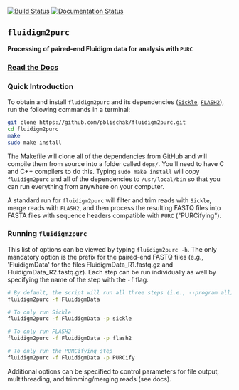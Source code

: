 [![Build Status](https://travis-ci.org/pblischak/fluidigm2purc.svg?branch=master)](https://travis-ci.org/pblischak/fluidigm2purc) [![Documentation Status](https://readthedocs.org/projects/fluidigm2purc/badge/?version=latest)](http://fluidigm2purc.readthedocs.io/en/latest/?badge=latest)

## `fluidigm2purc`

**Processing of paired-end Fluidigm data for analysis with `PURC`**

### [**Read the Docs**](http://fluidigm2purc.readthedocs.io/en/latest/?badge=latest)

### Quick Introduction

To obtain and install `fluidigm2purc` and its dependencies
([`Sickle`](https://github.com/najoshi/sickle),
[`FLASH2`](https://github.com/dstreett/FLASH2)),
run the following commands in a terminal:

```bash
git clone https://github.com/pblischak/fluidigm2purc.git
cd fluidigm2purc
make
sudo make install
```

The Makefile will clone all of the dependencies from GitHub and will compile
them from source into a folder called `deps/`. You'll need to have C and C++ compilers
to do this. Typing `sudo make install` will copy
`fluidigm2purc` and all of the dependencies to `/usr/local/bin` so that you can
run everything from anywhere on your computer.

A standard run for `fluidigm2purc` will filter and trim reads with `Sickle`, merge
reads with `FLASH2`, and then process the resulting FASTQ files into FASTA files
with sequence headers compatible with `PURC` ("PURCifying").

### Running `fluidigm2purc`

This list of options can be viewed by typing `fluidigm2purc -h`. The only mandatory
option is the prefix for the paired-end FASTQ files (e.g., 'FluidigmData' for the files
FluidigmData_R1.fastq.gz and FluidigmData_R2.fastq.gz). Each step can be run individually
as well by specifying the name of the step with the `-f` flag.

```bash
# By default, the script will run all three steps (i.e., --program all)
fluidigm2purc -f FluidigmData

# To only run Sickle
fluidigm2purc -f FluidigmData -p sickle

# To only run FLASH2
fluidigm2purc -f FluidigmData -p flash2

# To only run the PURCifying step
fluidigm2purc -f FluidigmData -p PURCify
```

Additional options can be specified to control parameters for file output,
multithreading, and trimming/merging reads (see docs).
